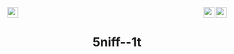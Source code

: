<div>
   <a href="https://indy.ctf.eng.run/challenge/17"><img src="https://img.shields.io/badge/5niff--1t: %20-Click%20to%20Solve-green[700]" height="25"></a>
  <img src="https://img.shields.io/badge/Points%3A-298-red" align="right" height="25">
  <img src="https://img.shields.io/badge/Category%3A%20-Hardware-orange" align="right" height="25">

</div>

<div align="center">
    <h1>5niff--1t</h1>
</div>

